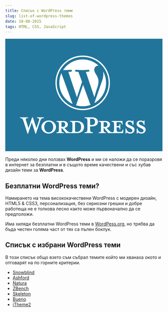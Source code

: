 ```yaml
---
title: Списък с WordPress теми
slug: list-of-wordpress-themes
date: 18-08-2015
tags: HTML, CSS, JavaScript
---
```


![List of WordPress themes](media/header.jpg)

Преди няколко дни ползвах **WordPress** и ми се наложи да се поразровя в интернет за безплатни
и в същото време качествени и със хубав дизайн теми за **WordPress**.

## Безплатни **WordPress** теми?
Намирането на тема висококачествени WordPress с модерен дизайн, HTML5 & CSS3,
персонализация, без сериозни грешки и добре работещa 
не е толкова лесно както може първоначално да се предположи.

Има хиляди безплатни WordPress теми в [WordPess.org](https://wordpress.org),
но трябва да бъда честен голяма част от тях са пълен боклук.

## Списък с избрани **WordPress** теми
В този списък общо взето съм събрал темите който ми хванаха окото и отговарят на 
по горните критерии.

* [Snowblind](http://wordpress.org/extend/themes/snowblind)
* [Ashford](http://ashford.turtleinteractive.com)
* [Natura](http://newwpthemes.com/natura-free-wordpress-theme)
* [ZBench](http://wordpress.org/extend/themes/zbench)
* [Skeleton](http://demos.simplethemes.com/skeleton)
* [Bueno](http://www.woothemes.com/2009/11/bueno)
* [iTheme2](http://themify.me/themes/itheme2)